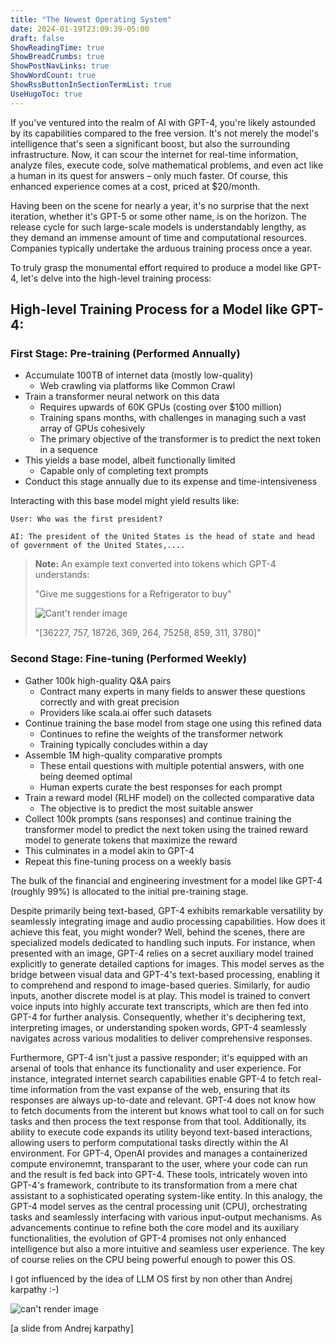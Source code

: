 ```yaml
---
title: "The Newest Operating System"
date: 2024-01-19T23:09:39-05:00
draft: false
ShowReadingTime: true
ShowBreadCrumbs: true
ShowPostNavLinks: true
ShowWordCount: true
ShowRssButtonInSectionTermList: true
UseHugoToc: true
---
```


If you've ventured into the realm of AI with GPT-4, you're likely astounded by its capabilities compared to the free version. It's not merely the model's intelligence that's seen a significant boost, but also the surrounding infrastructure. Now, it can scour the internet for real-time information, analyze files, execute code, solve mathematical problems, and even act like a human in its quest for answers – only much faster. Of course, this enhanced experience comes at a cost, priced at $20/month.

Having been on the scene for nearly a year, it's no surprise that the next iteration, whether it's GPT-5 or some other name, is on the horizon. The release cycle for such large-scale models is understandably lengthy, as they demand an immense amount of time and computational resources. Companies typically undertake the arduous training process once a year.

To truly grasp the monumental effort required to produce a model like GPT-4, let's delve into the high-level training process:


 ## High-level Training Process for a Model like GPT-4:

### First Stage: Pre-training (Performed Annually)

- Accumulate 100TB of internet data (mostly low-quality)
    - Web crawling via platforms like Common Crawl
- Train a transformer neural network on this data
    - Requires upwards of 60K GPUs (costing over $100 million)
    - Training spans months, with challenges in managing such a vast array of GPUs cohesively
    - The primary objective of the transformer is to predict the next token in a sequence
- This yields a base model, albeit functionally limited
    - Capable only of completing text prompts
- Conduct this stage annually due to its expense and time-intensiveness

Interacting with this base model might yield results like:

```
User: Who was the first president?

AI: The president of the United States is the head of state and head of government of the United States,....

```

> **Note:** An example text converted into tokens which GPT-4 understands:
> 
> "Give me suggestions for a Refrigerator to buy"
>
> ![Cant't render image](../note.png)
>
> "[36227, 757, 18726, 369, 264, 75258, 859, 311, 3780]"


### Second Stage: Fine-tuning (Performed Weekly)
- Gather 100k high-quality Q&A pairs
    - Contract many experts in many fields to answer these questions correctly and with great precision
    - Providers like scala.ai offer such datasets
- Continue training the base model from stage one using this refined data
    - Continues to refine the weights of the transformer network
    - Training typically concludes within a day
- Assemble 1M high-quality comparative prompts
    - These entail questions with multiple potential answers, with one being deemed optimal
    - Human experts curate the best responses for each prompt
- Train a reward model (RLHF model) on the collected comparative data
    - The objective is to predict the most suitable answer
- Collect 100k prompts (sans responses) and continue training the transformer model to predict the next token using the trained reward model to generate tokens that maximize the reward
- This culminates in a model akin to GPT-4
- Repeat this fine-tuning process on a weekly basis



The bulk of the financial and engineering investment for a model like GPT-4 (roughly 99%) is allocated to the initial pre-training stage.

Despite primarily being text-based, GPT-4 exhibits remarkable versatility by seamlessly integrating image and audio processing capabilities. How does it achieve this feat, you might wonder? Well, behind the scenes, there are specialized models dedicated to handling such inputs. For instance, when presented with an image, GPT-4 relies on a secret auxiliary model trained explicitly to generate detailed captions for images. This model serves as the bridge between visual data and GPT-4's text-based processing, enabling it to comprehend and respond to image-based queries. Similarly, for audio inputs, another discrete model is at play. This model is trained to convert voice inputs into highly accurate text transcripts, which are then fed into GPT-4 for further analysis. Consequently, whether it's deciphering text, interpreting images, or understanding spoken words, GPT-4 seamlessly navigates across various modalities to deliver comprehensive responses.

Furthermore, GPT-4 isn't just a passive responder; it's equipped with an arsenal of tools that enhance its functionality and user experience. For instance, integrated internet search capabilities enable GPT-4 to fetch real-time information from the vast expanse of the web, ensuring that its responses are always up-to-date and relevant. GPT-4 does not know how to fetch documents from the interent but knows what tool to call on for such tasks and then process the text response from that tool. Additionally, its ability to execute code expands its utility beyond text-based interactions, allowing users to perform computational tasks directly within the AI environment. For GPT-4, OpenAI provides and manages a containerized compute environemnt, transparant to the user, where your code can run and the result is fed back into GPT-4. These tools, intricately woven into GPT-4's framework, contribute to its transformation from a mere chat assistant to a sophisticated operating system-like entity. In this analogy, the GPT-4 model serves as the central processing unit (CPU), orchestrating tasks and seamlessly interfacing with various input-output mechanisms. As advancements continue to refine both the core model and its auxiliary functionalities, the evolution of GPT-4 promises not only enhanced intelligence but also a more intuitive and seamless user experience. The key of course relies on the CPU being powerful enough to power this OS.



I got influenced by the idea of LLM OS first by non other than Andrej karpathy :-)

![can't render image](../image.png "a slide from Andrej karpathy")

[a slide from Andrej karpathy]




